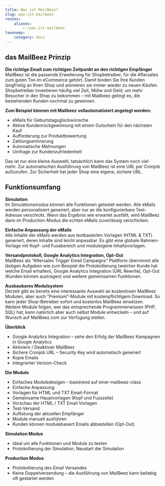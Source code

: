 ```yaml
---
title: Was ist MailBeez?
slug: was-ist-mailbeez
routes:
    aliases:
        - /was-ist-mailbeez
taxonomy:
    category: docs
---
```


## das MailBeez Prinzip

**Die richtige Email zum richtigen Zeitpunkt an den richtigen Empfänger**  
 MailBeez ist die passende Erweiterung für Shopbetreiber, für die Aftersales zum guten Ton im eCommerce gehört. Damit binden Sie Ihre Kunden langfristig an Ihren Shop und animieren sie immer wieder zu neuen Käufen. 
 Shopbetreiber investieren häufig viel Zeit, Mühe und Geld, um mehr Besucher in den Shop zu bekommen – mit Mailbeez gelingt es, die bestehenden Kunden nochmal zu gewinnen.

**Zum Beispiel können mit Mailbeez vollautomatisiert angelegt werden:**

- eMails für Geburtstagsglückwünsche
- Aktive Kundenrückgewinnung mit einem Gutschein für den nächsten Kauf
- Aufforderung zur Produktbewertung
- Zahlungserinnerung
- Automatische Mahnungen
- Umfrage zur Kundenzufriedenheit

Das ist nur eine kleine Auswahl, tatsächlich kann das System noch viel mehr. Zur automatischen Ausführung von MailBeez ist eine URL per Cronjob aufzurufen. Zur Sicherheit hat jeder Shop eine eigene, sichere URL.
 

## Funktionsumfang

**Simulation**  
 Im Simulationsmodus können alle Funktionen getestet werden. Alle eMails werden personalisiert generiert, aber nur an die konfigurierbare Test-Adresse verschickt. Wenn das Ergebnis wie erwartet ausfällt, wird MailBeez dann im Production-Modus die echten eMails zuverlässig verschicken.

**Einfache Anpassung der eMails**  
 Alle Inhalte der eMails werden aus textbasierten Vorlagen (HTML & TXT) generiert, deren Inhalte sind leicht anpassbar. Es gibt eine globale Rahmen-Vorlage mit Kopf- und Fussbereich und moduleigene Inhaltsvorlagen.

**Versandprotokoll, Google Analytics Integration, Opt-Out**  
 MailBeez als “Aftersales Trigger Email Campaigns” Plattform übernimmt alle lästigen Aufgaben wie zum Beispiel die Protokollierung (welcher Kunde hat welche Email erhalten), Google Analytics Integration (URL Rewrite), Opt-Out (Kunden können austragen) und weitere gemeinsamen Funktionen.

**Ausbaubares Modulsystem**  
 Derzeit gibt es bereits eine interessante Auswahl an kostenlosen MailBeez Modulen, aber auch “Premium”-Module mit kostenpflichtigem Download. So kann jeder Shop-Betreiber sofort und kostenlos MailBeez einsetzen. Weitere Module folgen, wer das entsprechende Programmierwissen (PHP, SQL) hat, kann natürlich aber auch selbst Module entwickeln – und auf Wunsch auf MailBeez.com zur Verfügung stellen.

**Überblick**

- Google Analytics Integration – sehe den Erfolg der MailBeez Kampagnen in Google Analytics
- Aktiviere / Deaktivier MailBeez
- Sichere Cronjob URL – Security Key wird automatisch generiert
- Kopie Emails
- Integrierter Version-Check

**Die Module**

- Einfaches Moduledesigen – basierend auf einer mailbeez-class
- Einfache Anpassung
- Vorlagen für HTML und TXT Email-Format
- Gemeinsame Hauptvorlagen (Kopf und Fusszeile)
- Vorschau der HTML / TXT Email Vorlagen
- Test-Versand
- Auflistung der aktuellen Empfänger
- Module manuell ausführen
- Kunden können modulebasiert Emails abbestellen (Opt-Out)

**Simulation Modus**

- Ideal um alle Funktionen und Module zu testen
- Protokollierung der Simulation, Neustart der Simulation

**Production Modus**

- Protokollierung des Email Versandes
- Keine Doppelversendung – die Ausführung von MailBeez kann beliebig oft gestartet werden



